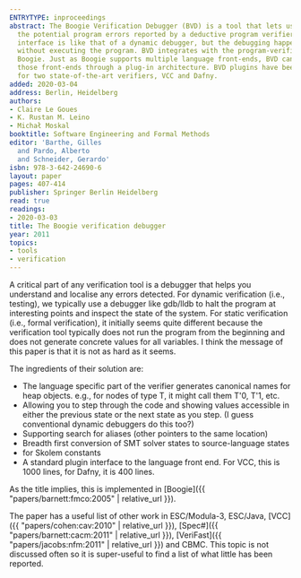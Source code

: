 ```yaml
---
ENTRYTYPE: inproceedings
abstract: The Boogie Verification Debugger (BVD) is a tool that lets users explore
  the potential program errors reported by a deductive program verifier. The user
  interface is like that of a dynamic debugger, but the debugging happens statically
  without executing the program. BVD integrates with the program-verification engine
  Boogie. Just as Boogie supports multiple language front-ends, BVD can work with
  those front-ends through a plug-in architecture. BVD plugins have been implemented
  for two state-of-the-art verifiers, VCC and Dafny.
added: 2020-03-04
address: Berlin, Heidelberg
authors:
- Claire Le Goues
- K. Rustan M. Leino
- Michał Moskal
booktitle: Software Engineering and Formal Methods
editor: 'Barthe, Gilles
  and Pardo, Alberto
  and Schneider, Gerardo'
isbn: 978-3-642-24690-6
layout: paper
pages: 407-414
publisher: Springer Berlin Heidelberg
read: true
readings:
- 2020-03-03
title: The Boogie verification debugger
year: 2011
topics:
- tools
- verification
---
```


A critical part of any verification tool is a debugger that helps you understand and localise any errors detected.
For dynamic verification (i.e., testing), we typically use a debugger like gdb/lldb to halt the program at interesting points and inspect the state of the system.
For static verification (i.e., formal verification), it initially seems quite different because the verification tool typically does not run the program from the beginning and does not generate concrete values for all variables.
I think the message of this paper is that it is not as hard as it seems.

The ingredients of their solution are:
- The language specific part of the verifier generates canonical names for heap objects. e.g., for nodes of type T, it might call them T'0, T'1, etc.
- Allowing you to step through the code and showing values accessible in either the previous state or the next state as you step.  (I guess conventional dynamic debuggers do this too?)
- Supporting search for aliases (other pointers to the same location)
- Breadth first conversion of SMT solver states to source-language states
- <something> for Skolem constants
- A standard plugin interface to the language front end.  For VCC, this is 1000 lines, for Dafny, it is 400 lines.

As the title implies, this is implemented in
[Boogie]({{ "papers/barnett:fmco:2005" | relative_url }}).

The paper has a useful list of other work in
ESC/Modula-3,
ESC/Java,
[VCC]({{ "papers/cohen:cav:2010" | relative_url }}),
[Spec#]({{ "papers/barnett:cacm:2011" | relative_url }}),
[VeriFast]({{ "papers/jacobs:nfm:2011" | relative_url }})
and
CBMC.
This topic is not discussed often so it is super-useful to find a list of what little has been reported.

